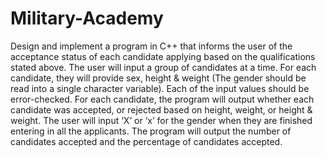 # Military-Academy
Design and implement a program in C++ that informs the user of the acceptance status of each candidate applying based on the qualifications stated above. The user will input a group of candidates at a time. For each candidate, they will provide sex, height & weight (The gender should be read into a single character variable). Each of the input values should be error-checked. For each candidate, the program will output whether each candidate was accepted, or rejected based on height, weight, or height & weight. The user will input ‘X’ or ‘x’ for the gender when they are finished entering in all the applicants. The program will output the number of candidates accepted and the percentage of candidates accepted.
